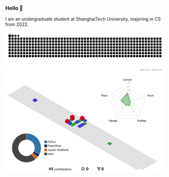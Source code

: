 ### Hello 👋

I am an undergraduate student at ShanghaiTech University, majoring in CS from 2022. 

<picture>
  <source media="(prefers-color-scheme: dark)" srcset="https://raw.githubusercontent.com/LmeHW/LmeHW/output/github-contribution-grid-snake-dark.svg">
  <source media="(prefers-color-scheme: light)" srcset="https://raw.githubusercontent.com/LmeHW/LmeHW/output/github-contribution-grid-snake.svg">
  <img alt="github contribution grid snake animation" src="https://raw.githubusercontent.com/LmeHW/LmeHW/output/github-contribution-grid-snake.svg">
</picture>

<picture>
  <source media="(prefers-color-scheme: dark)" srcset="./profile-3d-contrib/profile-night-rainbow.svg">
  <source media="(prefers-color-scheme: light)" srcset="./profile-3d-contrib/profile-gitblock.svg">
  <img alt="github contribution profile-3d-contrib" src="./profile-3d-contrib/profile-gitblock.svg">
</picture>

